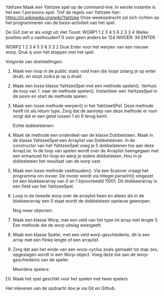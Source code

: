 Yathzee
Maak een Yahtzee spel op de command-line.
In eerste instantie is het een 1 persoons-spel.
Tref de regels van Yahtzee hier:
https://nl.wikipedia.org/wiki/Yahtzee
Onze weekopdracht zal zich richten op het programmeren van de basis-activiteit van het spel.

De GUI ziet er als volgt uit:
Het Toont:
WORP1 
1 2 3 4 5
6 2 3 3 4
Welke posities wilt u vasthouden? 0 voor geen anders bv 124
INVOER: 34 ENTER

WORP2
1 2 3 4 5
3 6 3 3 2
Druk Enter voor het werpen van een nieuwe worp. Druk q voor het stoppen met het spel.

Volgorde van doelstellingen:
1. Maak een loop in de public static void main die loopt zolang je op enter drukt, en stopt zodra je op q drukt.
2. Maak een losse klasse YahtzeeSpel met een methode spelen(). Verhuis de loop van 1. naar de methode spelen(). Instantieer een YahtzeeSpel in de psvm en start de methode spelen.
3. Maak een losse methode werpen() in het YahtzeeSPel. Deze methode heeft int als return type. Zorg dat de aanroep van deze methode er voor zorgt dat er een getal tussen 1 en 6 terug komt.

   Echte dobbelstenen:

4. Maak de methode een onderdeel van de klasse Dobbelsteen. Maak in de klasse YahtzeeSpel een Arraylist van Dobbelstenen. In de constructor van het YahtzeeSpel voeg je 5 dobbelstenen toe aan deze ArrayList. In de loop van spelen wordt over de Arraylist heengegaan met een enhanced for-loop en werp je iedere dobbelsteen. Hou in je dobbelsteen het resultaat van de worp vast.
5. Maak een losse methode vasthouden(). Via een Scanner vraagt het programma om invoer. De invoer wordt via Integer.parseInt() omgezet tot een blokkeerarray van 0 en 1 bijvoorbeeld 11001. Dit blokkeerarray is een field van het YahtzeeSpel.
6. Loop in de tweede worp over de arraylist heen en alleen als in de blokkeerarray een 0 staat wordt de dobbelsteen opnieuw geworpen. 

   Nog meer objecten:
7. Maak een klasse Worp, met een veld van het type int array met lengte 5. Een methode die de worp uitslag weergeeft.
8. Maak een klasse Speler, met een veld worp-geschiedenis, dit is een array met een flinke lengte of een arraylist.
9. Zorg dat aan het einde van een worp-cyclus zoals gemaakt tot stap zes, opgeslagen wordt in een Worp-object. Voeg deze toe aan de worp-geschiedenis van de speler.

   Meerdere spelers:
10. Maak het spel geschikt voor het spelen met twee spelers.

Het inleveren van de opdracht doe je via Git en Github.
